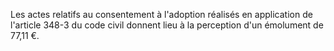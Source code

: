 Les actes relatifs au consentement à l'adoption réalisés en application de l'article 348-3 du code civil donnent lieu à la perception d'un émolument de 77,11 €.

